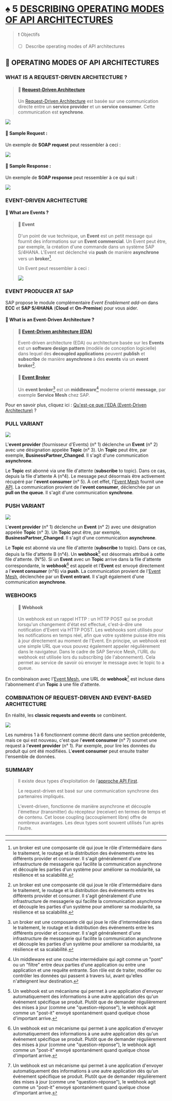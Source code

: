 # ♠ 5 [DESCRIBING OPERATING MODES OF API ARCHITECTURES](https://learning.sap.com/learning-journeys/developing-with-sap-integration-suite/describing-operating-modes-of-api-architectures_b47895bf-cd5c-45f0-8bef-11384e978629)

> :exclamation: Objectifs
>
> - [ ] Describe operating modes of API architectures

## :closed_book: OPERATING MODES OF API ARCHITECTURES

### WHAT IS A REQUEST-DRIVEN ARCHITECTURE ?

> #### :bookmark: [Request-Driven Architecture](../☼%20UNIT%200%20-%20Lexicon/♠%20Request-Driven%20Architecture.md)
>
> Un [Request-Driven Architecture](../☼%20UNIT%200%20-%20Lexicon/♠%20Request-Driven%20Architecture.md) est basée sur une communication directe entre un **service provider** et un **service consumer**. Cette communication est **synchrone**.

![](./RESSOURCES/CLD900_U1_L5_01.png)

#### :small_red_triangle_down: **Sample Request** :

Un exemple de **SOAP request** peut ressembler à ceci :

![](./RESSOURCES/CLD900_20_U1L3_001_scr.png)

#### :small_red_triangle_down: Sample Response :

Un exemple de **SOAP response** peut ressembler à ce qui suit :

![](./RESSOURCES/CLD900_20_U1L3_002_scr.png)

### EVENT-DRIVEN ARCHITECTURE

#### :small_red_triangle_down: **What are Events** ?

> #### :bookmark: Event
>
> D'un point de vue technique, un **Event** est un petit message qui fournit des informations sur un **Event commercial**. Un Event peut être, par exemple, la création d'une commande dans un système SAP S/4HANA. L'Event est déclenché via **push** de manière **asynchrone** vers un **broker**[^1].
>
> Un Event peut ressembler à ceci :
>
> ![](./RESSOURCES/CLD900_20_U1L3_003_scr.png)

### EVENT PRODUCER AT SAP

SAP propose le module complémentaire _Event Enablement add-on_ dans **ECC** et **SAP S/4HANA** (**Cloud** et **On-Premise**) pour vous aider.

#### :small_red_triangle_down: **What is an Event-Driven Architecture** ?

> #### :bookmark: [Event-Driven architecture (EDA)](../☼%20UNIT%200%20-%20Lexicon/♠%20Event-Driven%20Architecture.md)
>
> Event-driven architecture (EDA) ou architecture basée sur les **Events** est un **software design pattern** (modèle de conception logicielle) dans lequel des **decoupled applications** peuvent **publish** et **subscribe** de manière **asynchrone** à des **events** via un **event broker**[^1].

> #### :bookmark: [Event Broker]()
>
> Un **event broker**[^1] est un **middleware**[^2] moderne orienté **message**, par exemple **Service Mesh** chez SAP.

Pour en savoir plus, cliquez ici : [Qu'est-ce que l'EDA (Event-Driven Architecture)](https://aws.amazon.com/what-is/eda/) ?

### PULL VARIANT

![](./RESSOURCES/CLD900_20_U1L3_005.png)

L'**event provider** (fournisseur d'Events) (n° 1) déclenche un **Event** (n° 2) avec une désignation appelée **Topic** (n° 3). Un **Topic** peut être, par exemple, **BusinessPartner_Changed**. Il s'agit d'une communication **asynchrone**.

Le **Topic** est abonné via une file d'attente (**subscribe** to topic). Dans ce cas, depuis la file d'attente A (n°4). Le message peut désormais être activement récupéré par l'**event consumer** (n° 5). À cet effet, l'[Event Mesh](../☼%20UNIT%200%20-%20Lexicon/♠%20Event%20Mesh.md) fournit une [API](../☼%20UNIT%200%20-%20Lexicon/♠%20API.md). La communication provient de l'**event consumer**, déclenchée par un **pull on the queue**. Il s'agit d'une communication **synchrone**.

### PUSH VARIANT

![](./RESSOURCES/CLD900_20_U1L3_006.png)

L'**event provider** (n° 1) déclenche un **Event** (n° 2) avec une désignation appelée **Topic** (n° 3). Un **Topic** peut être, par exemple, **BusinessPartner_Changed**. Il s'agit d'une communication **asynchrone**.

Le **Topic** est abonné via une file d'attente (**subscribe** to topic). Dans ce cas, depuis la file d'attente B (n°4). Un **webhook**[^3] est désormais attribué à cette file d'attente. (N°5). Si un **Event** avec un **Topic** arrive dans la file d'attente correspondante, le **webhook**[^3] est appelé et l'**Event** est envoyé directement a l'**event consumer** (n°6) via **push**. La communication provient de l'[Event Mesh](../☼%20UNIT%200%20-%20Lexicon/♠%20Event%20Mesh.md), déclenchée par un **Event entrant**. Il s'agit également d'une communication **asynchrone**.

### WEBHOOKS

> #### :bookmark: Webhook
>
> Un webhook est un rappel HTTP : un HTTP POST qui se produit lorsqu'un changement d'état est effectué, c'est-à-dire une notification d'Event via HTTP POST. Les webhooks sont utilisés pour les notifications en temps réel, afin que votre système puisse être mis à jour directement au moment de l'Event. En principe, un webhook est une simple URL que vous pouvez également appeler régulièrement dans le navigateur. Dans le cadre de SAP Service Mesh, l'URL du webhook est utilisée lors du subscribing (de l'abonnement). Cela permet au service de savoir où envoyer le message avec le topic to a queue.

En combinaison avec l'[Event Mesh](../☼%20UNIT%200%20-%20Lexicon/♠%20Event%20Mesh.md), une URL de **webhook**[^3] est incluse dans l'abonnement d'un **Topic** à une file d'attente.

### COMBINATION OF REQUEST-DRIVEN AND EVENT-BASED ARCHITECTURE

En réalité, les **classic requests and events** se combinent.

![](./RESSOURCES/CLD900_20_U1L3_007.png)

Les numéros 1 à 6 fonctionnent comme décrit dans une section précédente, mais ce qui est nouveau, c'est que l'**event consumer** (n° 7) soumet une request à l'**event provider** (n° 1). Par exemple, pour lire les données du produit qui ont été modifiées. L'**event consumer** peut ensuite traiter l'ensemble de données.

### SUMMARY

> Il existe deux types d’exploitation de l’[approche API First](../☼%20UNIT%200%20-%20Lexicon/♠%20API%20First%20Approach.md).
>
> Le request-driven est basé sur une communication synchrone des partenaires impliqués.
>
> L'event-driven, fonctionne de manière asynchrone et découple l'émetteur (transmitter) du récepteur (receiver) en termes de temps et de contenu. Cet loose coupling (accouplement libre) offre de nombreux avantages. Les deux types sont souvent utilisés l’un après l’autre.

---

[^1]: un broker est une composante clé qui joue le rôle d'intermédiaire dans le traitement, le routage et la distribution des événements entre les différents provider et consumer. Il s'agit généralement d'une infrastructure de messagerie qui facilite la communication asynchrone et découple les parties d'un système pour améliorer sa modularité, sa résilience et sa scalabilité.
[^2]: Un middleware est une couche intermédiaire qui agit comme un "pont" ou un "filtre" entre deux parties d'une application ou entre une application et une requête entrante. Son rôle est de traiter, modifier ou contrôler les données qui passent à travers lui, avant qu'elles n'atteignent leur destination.
[^3]: Un webhook est un mécanisme qui permet à une application d'envoyer automatiquement des informations à une autre application dès qu'un événement spécifique se produit. Plutôt que de demander régulièrement des mises à jour (comme une "question-réponse"), le webhook agit comme un "post-it" envoyé spontanément quand quelque chose d'important arrive.
